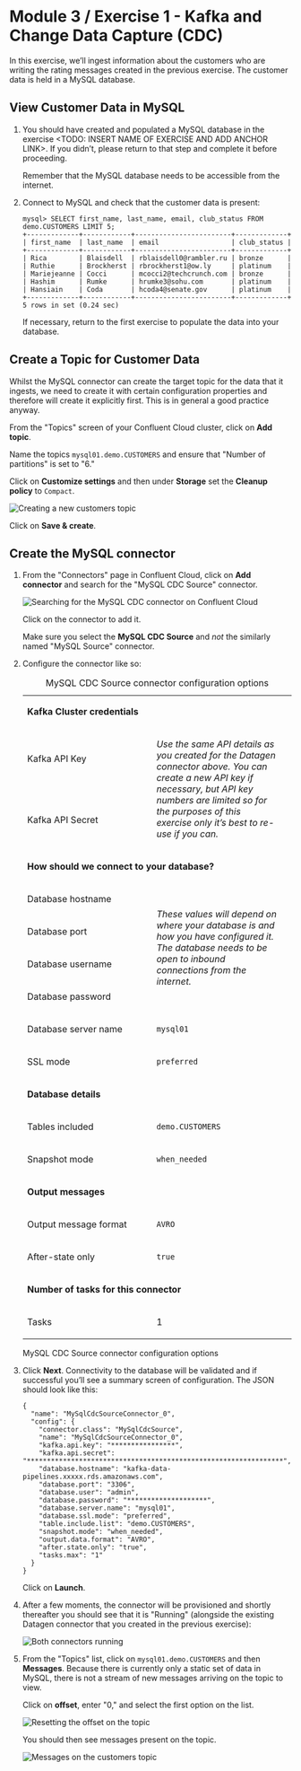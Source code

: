 # Module 3 / Exercise 1 - Kafka and Change Data Capture (CDC)

In this exercise, we’ll ingest information about the customers who are writing the rating messages created in the previous exercise. The customer data is held in a MySQL database.

## View Customer Data in MySQL

1.  You should have created and populated a MySQL database in the exercise &lt;TODO: INSERT NAME OF EXERCISE AND ADD ANCHOR LINK&gt;. If you didn’t, please return to that step and complete it before proceeding.

    Remember that the MySQL database needs to be accessible from the internet.

2.  Connect to MySQL and check that the customer data is present:

        mysql> SELECT first_name, last_name, email, club_status FROM demo.CUSTOMERS LIMIT 5;
        +-------------+------------+------------------------+-------------+
        | first_name  | last_name  | email                  | club_status |
        +-------------+------------+------------------------+-------------+
        | Rica        | Blaisdell  | rblaisdell0@rambler.ru | bronze      |
        | Ruthie      | Brockherst | rbrockherst1@ow.ly     | platinum    |
        | Mariejeanne | Cocci      | mcocci2@techcrunch.com | bronze      |
        | Hashim      | Rumke      | hrumke3@sohu.com       | platinum    |
        | Hansiain    | Coda       | hcoda4@senate.gov      | platinum    |
        +-------------+------------+------------------------+-------------+
        5 rows in set (0.24 sec)

    If necessary, return to the first exercise to populate the data into your database.

## Create a Topic for Customer Data

Whilst the MySQL connector can create the target topic for the data that it ingests, we need to create it with certain configuration properties and therefore will create it explicitly first. This is in general a good practice anyway.

From the "Topics" screen of your Confluent Cloud cluster, click on **Add topic**.

Name the topics `mysql01.demo.CUSTOMERS` and ensure that "Number of partitions" is set to "6."

Click on **Customize settings** and then under **Storage** set the **Cleanup policy** to `Compact`.

![Creating a new customers topic](images/dp03-01-01.png)

Click on **Save & create**.

## Create the MySQL connector

1.  From the "Connectors" page in Confluent Cloud, click on **Add connector** and search for the "MySQL CDC Source" connector.

    ![Searching for the MySQL CDC connector on Confluent Cloud](images/dp03-01-06.png)

    Click on the connector to add it.

    Make sure you select the **MySQL CDC Source** and *not* the similarly named "MySQL Source" connector.

2.  Configure the connector like so:

    <table><caption>MySQL CDC Source connector configuration options</caption><colgroup><col style="width: 50%" /><col style="width: 50%" /></colgroup><tbody><tr class="odd"><td style="text-align: left;" colspan="2"><p><strong>Kafka Cluster credentials</strong></p></td></tr><tr class="even"><td style="text-align: left;"><p>Kafka API Key</p></td><td rowspan=2 style="text-align: left;"><p><em>Use the same API details as you created for the Datagen connector above. You can create a new API key if necessary, but API key numbers are limited so for the purposes of this exercise only it’s best to re-use if you can.</em></p></td></tr><tr class="odd"><td style="text-align: left;"><p>Kafka API Secret</p></td><td></td></tr><tr class="even"><td style="text-align: left;" colspan="2"><p><strong>How should we connect to your database?</strong></p></td></tr><tr class="odd"><td style="text-align: left;"><p>Database hostname</p></td><td rowspan=4 style="text-align: left;"><p><em>These values will depend on where your database is and how you have configured it. The database needs to be open to inbound connections from the internet.</em></p></td></tr><tr class="even"><td style="text-align: left;"><p>Database port</p></td><td></td></tr><tr class="odd"><td style="text-align: left;"><p>Database username</p></td><td></td></tr><tr class="even"><td style="text-align: left;"><p>Database password</p></td><td></td></tr><tr class="odd"><td style="text-align: left;"><p>Database server name</p></td><td style="text-align: left;"><p><code>mysql01</code></p></td></tr><tr class="even"><td style="text-align: left;"><p>SSL mode</p></td><td style="text-align: left;"><p><code>preferred</code></p></td></tr><tr class="odd"><td style="text-align: left;" colspan="2"><p><strong>Database details</strong></p></td></tr><tr class="even"><td style="text-align: left;"><p>Tables included</p></td><td style="text-align: left;"><p><code>demo.CUSTOMERS</code></p></td></tr><tr class="odd"><td style="text-align: left;"><p>Snapshot mode</p></td><td style="text-align: left;"><p><code>when_needed</code></p></td></tr><tr class="even"><td style="text-align: left;" colspan="2"><p><strong>Output messages</strong></p></td></tr><tr class="odd"><td style="text-align: left;"><p>Output message format</p></td><td style="text-align: left;"><p><code>AVRO</code></p></td></tr><tr class="even"><td style="text-align: left;"><p>After-state only</p></td><td style="text-align: left;"><p><code>true</code></p></td></tr><tr class="odd"><td style="text-align: left;" colspan="2"><p><strong>Number of tasks for this connector</strong></p></td></tr><tr class="even"><td style="text-align: left;"><p>Tasks</p></td><td style="text-align: left;"><p>1</p></td></tr></tbody></table>

    MySQL CDC Source connector configuration options

3.  Click **Next**. Connectivity to the database will be validated and if successful you’ll see a summary screen of configuration. The JSON should look like this:

        {
          "name": "MySqlCdcSourceConnector_0",
          "config": {
            "connector.class": "MySqlCdcSource",
            "name": "MySqlCdcSourceConnector_0",
            "kafka.api.key": "****************",
            "kafka.api.secret": "****************************************************************",
            "database.hostname": "kafka-data-pipelines.xxxxx.rds.amazonaws.com",
            "database.port": "3306",
            "database.user": "admin",
            "database.password": "********************",
            "database.server.name": "mysql01",
            "database.ssl.mode": "preferred",
            "table.include.list": "demo.CUSTOMERS",
            "snapshot.mode": "when_needed",
            "output.data.format": "AVRO",
            "after.state.only": "true",
            "tasks.max": "1"
          }
        }

    Click on **Launch**.

4.  After a few moments, the connector will be provisioned and shortly thereafter you should see that it is "Running" (alongside the existing Datagen connector that you created in the previous exercise):

    ![Both connectors running](images/dp03-01-02.png)

5.  From the "Topics" list, click on `mysql01.demo.CUSTOMERS` and then **Messages**. Because there is currently only a static set of data in MySQL, there is not a stream of new messages arriving on the topic to view.

    Click on **offset**, enter "0," and select the first option on the list. 
    
    ![Resetting the offset on the topic](images/dp03-01-03.png)

    You should then see messages present on the topic.

    ![Messages on the customers topic](images/dp03-01-04.png)


